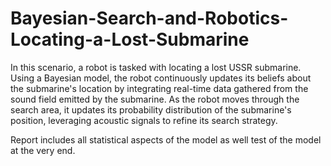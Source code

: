 # Bayesian-Search-and-Robotics-Locating-a-Lost-Submarine

In this scenario, a robot is tasked with locating a lost USSR submarine. Using a Bayesian model, the robot continuously updates its beliefs about the submarine's location by integrating real-time data gathered from the sound field emitted by the submarine. As the robot moves through the search area, it updates its probability distribution of the submarine's position, leveraging acoustic signals to refine its search strategy.

Report includes all statistical aspects of the model as well test of the model at the very end.
